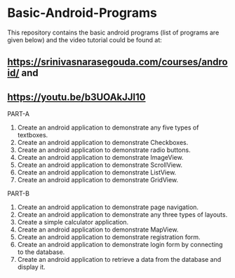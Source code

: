 # Basic-Android-Programs
This repository contains the basic android programs (list of programs are given below) and the video tutorial could be found at: 
## https://srinivasnarasegouda.com/courses/android/ and
## https://youtu.be/b3UOAkJJl10 

PART-A
1. Create an android application to demonstrate any five types of textboxes.
2. Create an android application to demonstrate Checkboxes.
3. Create an android application to demonstrate radio buttons.
4. Create an android application to demonstrate ImageView.
5. Create an android application to demonstrate ScrollView.
6. Create an android application to demonstrate ListView.
7. Create an android application to demonstrate GridView.

PART-B
1. Create an android application to demonstrate page navigation.
2. Create an android application to demonstrate any three types of layouts.
3. Create a simple calculator application.
4. Create an android application to demonstrate MapView.
5. Create an android application to demonstrate registration form.
6. Create an android application to demonstrate login form by connecting to the database.
7. Create an android application to retrieve a data from the database and display it.
